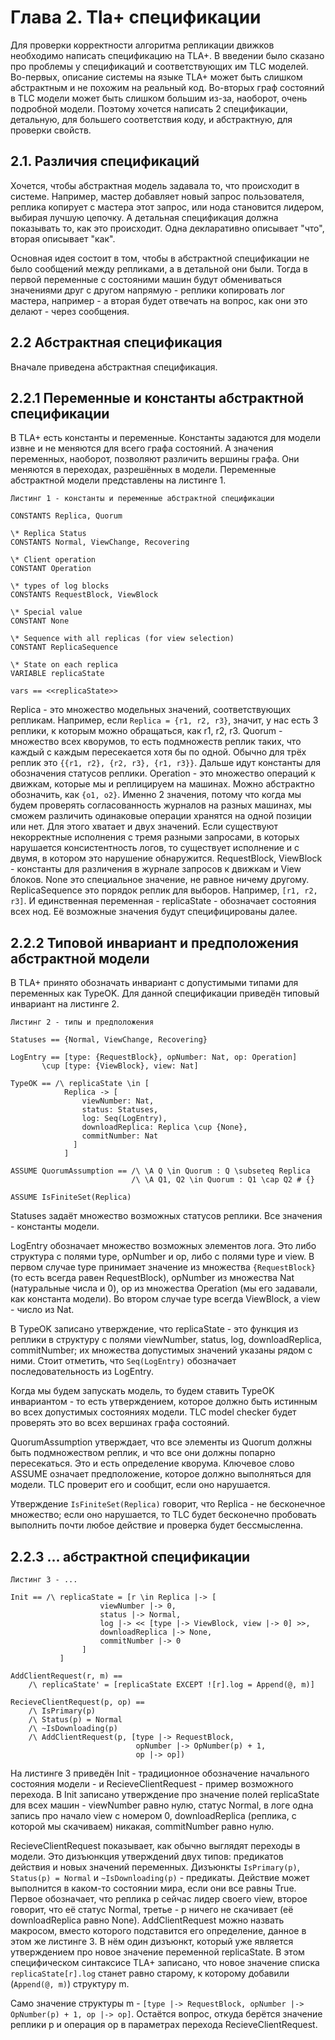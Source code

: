 # Глава 2. Tla+ cпецификации

Для проверки корректности алгоритма репликации движков необходимо написать спецификацию на TLA+. В введении было сказано про проблемы у спецификаций и соответствующих им TLC моделей. Во-первых, описание системы на языке TLA+ может быть слишком абстрактным и не похожим на реальный код. Во-вторых граф состояний в TLC модели может быть слишком большим из-за, наоборот, очень подробной модели. Поэтому хочется написать 2 спецификации, детальную, для большего соответствия коду, и абстрактную, для проверки свойств.

## 2.1. Различия спецификаций

Хочется, чтобы абстрактная модель задавала то, что происходит в системе. Например, мастер добавляет новый запрос пользователя, реплика копирует с мастера этот запрос, или нода становится лидером, выбирая лучшую цепочку. А детальная спецификация должна показывать то, как это происходит. Одна декларативно описывает "что", вторая описывает "как".

Основная идея состоит в том, чтобы в абстрактной спецификации не было сообщений между репликами, а в детальной они были. Тогда в первой переменные с состояними машин будут обмениваться значениями друг с другом напрямую - реплики копировать лог мастера, например - а вторая будет отвечать на вопрос, как они это делают - через сообщения.

## 2.2 Абстрактная спецификация

Вначале приведена абстрактная спецификация.

## 2.2.1 Переменные и константы абстрактной спецификации

В TLA+ есть константы и переменные. Константы задаются для модели извне и не меняются для всего графа состояний. А значения переменных, наоборот, позволяют различить вершины графа. Они меняются в переходах, разрешённых в модели. Переменные абстрактной модели представлены на листинге 1.

```
Листинг 1 - константы и переменные абстрактной спецификации

CONSTANTS Replica, Quorum

\* Replica Status
CONSTANTS Normal, ViewChange, Recovering

\* Client operation
CONSTANT Operation

\* types of log blocks
CONSTANTS RequestBlock, ViewBlock

\* Special value
CONSTANT None

\* Sequence with all replicas (for view selection)
CONSTANT ReplicaSequence

\* State on each replica
VARIABLE replicaState

vars == <<replicaState>>
```

Replica - это множество модельных значений, соответствующих репликам. Например, если `Replica = {r1, r2, r3}`, значит, у нас есть 3 реплики, к которым можно обращаться, как r1, r2, r3. Quorum - множество всех кворумов, то есть подмножеств реплик таких, что каждый с каждым пересекается хотя бы по одной. Обычно для трёх реплик это `{{r1, r2}, {r2, r3}, {r1, r3}}`. Дальше идут константы для обозначения статусов реплики. Operation - это множество операций к движкам, которые мы и реплицируем на машинах. Можно абстрактно обозначить, как `{o1, o2}`. Именно 2 значения, потому что когда мы будем проверять согласованность журналов на разных машинах, мы сможем различить одинаковые операции хранятся на одной позиции или нет. Для этого хватает и двух значений. Если существуют некорректные исполнения с тремя разными запросами, в которых нарушается консистентность логов, то существует исполнение и с двумя, в котором это нарушение обнаружится. RequestBlock, ViewBlock - константы для различения в журнале запросов к движкам и View блоков. None это специальное значение, не равное ничему другому. ReplicaSequence это порядок реплик для выборов. Например, `[r1, r2, r3]`. И единственная переменная - replicaState - обозначает состояния всех нод. Её возможные значения будут специфицированы далее.

## 2.2.2 Типовой инвариант и предположения абстрактной модели

В TLA+ принято обозначать инвариант с допустимыми типами для переменных как TypeOK. Для данной спецификации приведён типовый инвариант на листинге 2.

```
Листинг 2 - типы и предположения

Statuses == {Normal, ViewChange, Recovering}

LogEntry == [type: {RequestBlock}, opNumber: Nat, op: Operation]
       \cup [type: {ViewBlock}, view: Nat]

TypeOK == /\ replicaState \in [
            Replica -> [
                viewNumber: Nat,
                status: Statuses,
                log: Seq(LogEntry),
                downloadReplica: Replica \cup {None},
                commitNumber: Nat
              ]
            ]

ASSUME QuorumAssumption == /\ \A Q \in Quorum : Q \subseteq Replica
                           /\ \A Q1, Q2 \in Quorum : Q1 \cap Q2 # {} 

ASSUME IsFiniteSet(Replica)
```

Statuses задаёт множество возможных статусов реплики. Все значения - константы модели.

LogEntry обозначает множество возможных элементов лога. Это либо структура с полями type, opNumber и op, либо с полями type и view. В первом случае type принимает значение из множества `{RequestBlock}` (то есть всегда равен RequestBlock), opNumber из множества Nat (натуральные числа и 0), op из множества Operation (мы его задавали, как константа модели). Во втором случае type всегда ViewBlock, а view - число из Nat.

В TypeOK записано утверждение, что replicaState - это функция из реплики в структуру с полями viewNumber, status, log, downloadReplica, commitNumber; их множества допустимых значений указаны рядом с ними. Стоит отметить, что `Seq(LogEntry)` обозначает последовательность из LogEntry.

Когда мы будем запускать модель, то будем ставить TypeOK инвариантом - то есть утверждением, которое должно быть истинным во всех допустимых состояниях модели. TLC model checker будет проверять это во всех вершинах графа состояний.

QuorumAssumption утверждает, что все элементы из Quorum должны быть подмножеством реплик, и что все они должны попарно пересекаться. Это и есть определение кворума. Ключевое слово ASSUME означает предположение, которое должно выполняться для модели. TLC проверит его и сообщит, если оно нарушается.

Утверждение `IsFiniteSet(Replica)` говорит, что Replica - не бесконечное множество; если оно нарушается, то TLC будет бесконечно пробовать выполнить почти любое действие и проверка будет бессмысленна.

## 2.2.3 ... абстрактной спецификации

```
Листинг 3 - ...

Init == /\ replicaState = [r \in Replica |-> [
                    viewNumber |-> 0,
                    status |-> Normal,
                    log |-> << [type |-> ViewBlock, view |-> 0] >>,
                    downloadReplica |-> None,
                    commitNumber |-> 0
                ]
           ]

AddClientRequest(r, m) ==
    /\ replicaState' = [replicaState EXCEPT ![r].log = Append(@, m)]

RecieveClientRequest(p, op) ==
    /\ IsPrimary(p)
    /\ Status(p) = Normal
    /\ ~IsDownloading(p)
    /\ AddClientRequest(p, [type |-> RequestBlock,
                            opNumber |-> OpNumber(p) + 1,
                            op |-> op])
```

На листинге 3 приведён Init - традиционное обозначение начального состояния модели - и RecieveClientRequest - пример возможного перехода. В Init записано утверждение про значение полей replicaState для всех машин - viewNumber равно нулю, статус Normal, в логе одна запись про начало view с номером 0, downloadReplica (реплика, с которой мы скачиваем) никакая, commitNumber равно нулю.

RecieveClientRequest показывает, как обычно выглядят переходы в модели. Это дизъюнкция утверждений двух типов: предикатов действия и новых значений переменных. Дизъюнкты `IsPrimary(p)`, `Status(p) = Normal` и `~IsDownloading(p)` - предикаты. Действие может выполнится в каком-то состоянии мира, если они все равны True. Первое обозначает, что реплика p сейчас лидер своего view, второе говорит, что её статус Normal, третье - p ничего не скачивает (её downloadReplica равно None). AddClientRequest можно назвать макросом, вместо которого подставится его определение, данное в этом же листинге 3. В нём один дизъюнкт, который уже является утверждением про новое значение переменной replicaState. В этом специфическом синтаксисе TLA+ записано, что новое значение списка `replicaState[r].log` станет равно старому, к которому добавили (`Append(@, m)`) структуру m.

Само значение структуры m - `[type |-> RequestBlock, opNumber |-> OpNumber(p) + 1, op |-> op]`. Остаётся вопрос, откуда берётся значение реплики p и операция op в параметрах перехода RecieveClientRequest.
